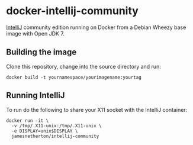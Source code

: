 # docker-intellij-community

[IntelliJ](https://www.jetbrains.com/idea/) community edition running on Docker from a Debian Wheezy base image with Open JDK 7.

## Building the image

Clone this repository, change into the source directory and run:

```
docker build -t yournamespace/yourimagename:yourtag
```

## Running IntelliJ

To run do the following to share your X11 socket with the IntelliJ container:
```
docker run -it \
  -v /tmp/.X11-unix:/tmp/.X11-unix \
  -e DISPLAY=unix$DISPLAY \
  jamesnetherton/intellij-community
```
